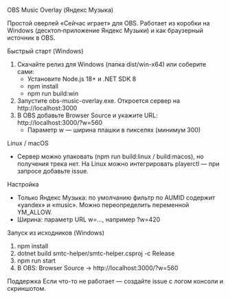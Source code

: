 OBS Music Overlay (Яндекс Музыка)

Простой оверлей «Сейчас играет» для OBS. Работает из коробки на Windows (десктоп‑приложение Яндекс Музыки) и как браузерный источник в OBS.

Быстрый старт (Windows)
1) Скачайте релиз для Windows (папка dist/win-x64) или соберите сами:
   - Установите Node.js 18+ и .NET SDK 8
   - npm install
   - npm run build:win
2) Запустите obs-music-overlay.exe. Откроется сервер на http://localhost:3000
3) В OBS добавьте Browser Source и укажите URL: http://localhost:3000/?w=560
   - Параметр w — ширина плашки в пикселях (минимум 300)

Linux / macOS
- Сервер можно упаковать (npm run build:linux / build:macos), но получения трека нет. На Linux можно интегрировать playerctl — при запросе добавьте issue.

Настройка
- Только Яндекс Музыка: по умолчанию фильтр по AUMID содержит «yandex» и «music». Можно переопределить переменной YM_ALLOW.
- Ширина: параметр URL w=..., например ?w=420

Запуск из исходников (Windows)
1) npm install
2) dotnet build smtc-helper/smtc-helper.csproj -c Release
3) npm run start
4) В OBS: Browser Source -> http://localhost:3000/?w=560

Поддержка
Если что-то не работает — создайте issue с логом консоли и скриншотом.


